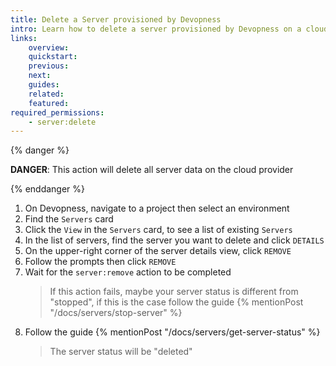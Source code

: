 ```yaml
---
title: Delete a Server provisioned by Devopness
intro: Learn how to delete a server provisioned by Devopness on a cloud provider
links:
    overview:
    quickstart:
    previous:
    next:
    guides:
    related:
    featured:
required_permissions:
    - server:delete
---
```


{% danger %}

**DANGER**: This action will delete all server data on the cloud provider

{% enddanger %}

1. On Devopness, navigate to a project then select an environment
1. Find the `Servers` card
1. Click the `View` in the `Servers` card, to see a list of existing `Servers`
1. In the list of servers, find the server you want to delete and click `DETAILS`
1. On the upper-right corner of the server details view, click `REMOVE`
1. Follow the prompts then click `REMOVE`
1. Wait for the `server:remove` action to be completed
    > If this action fails, maybe your server status is different from "stopped", if this is the case follow the guide {% mentionPost "/docs/servers/stop-server" %}
1. Follow the guide {% mentionPost "/docs/servers/get-server-status" %}
    > The server status will be "deleted"
